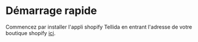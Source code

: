 # Démarrage rapide

Commencez par installer l'appli shopify Tellida en entrant l'adresse de votre boutique shopify [ici](https://app.tellidasubscriptions.com).

